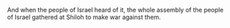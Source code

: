 And when the people of Israel heard of it, the whole assembly of the people of Israel gathered at Shiloh to make war against them.
